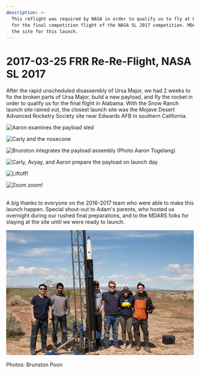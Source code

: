 ```yaml
---
description: >-
  This reflight was required by NASA in order to qualify us to fly at Huntsville
  for the final competition flight of the NASA SL 2017 competition. MDARS was
  the site for this launch.
---
```


# 2017-03-25 FRR Re-Re-Flight, NASA SL 2017

After the rapid unscheduled disassembly of Ursa Major, we had 2 weeks to fix the broken parts of Ursa Major, build a new payload, and fly the rocket in order to qualify us for the final flight in Alabama. With the Snow Ranch launch site rained out, the closest launch site was the Mojave Desert Advanced Rocketry Society site near Edwards AFB in southern California.



![Aaron examines the payload sled](../../.gitbook/assets/33270663000\_eb41073816\_z.jpg)

![Carly and the nosecone](../../.gitbook/assets/33525295251\_1191c444c9\_z.jpg)

![Brunston integrates the payload assembly (Photo Aaron Togelang)](../../.gitbook/assets/33497884252\_bce9b008ba\_z.jpg)

![Carly, Avyay, and Aaron prepare the payload on launch day](../../.gitbook/assets/33613723576\_50efa220cc\_z.jpg)

![Liftoff!](../../.gitbook/assets/33497878312\_6d943a3c69\_z.jpg)

![Zoom zoom!](../../.gitbook/assets/33270653760\_05a4c974fe\_z.jpg)

\
A big thanks to everyone on the 2016-2017 team who were able to make this launch happen. Special shout-out to Adam's parents, who hosted us overnight during our rushed final preparations, and to the MDARS folks for staying at the site until we were ready to launch.

![The STAR MDARS launch crew (Left to right): Aaron, Avyay, Juan, Adam, Carly, and Brunston](../../.gitbook/assets/2.jpg)

Photos: Brunston Poon
